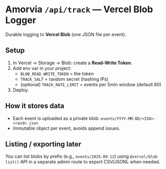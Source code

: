 # Amorvia `/api/track` — Vercel Blob Logger

Durable logging to **Vercel Blob** (one JSON file per event).

## Setup
1. In Vercel → Storage → Blob: create a **Read-Write Token**.
2. Add env var in your project:
   - `BLOB_READ_WRITE_TOKEN` = the token
   - `TRACK_SALT` = random secret (hashing IPs)
   - (optional) `TRACK_RATE_LIMIT` = events per 5min window (default 60)
3. Deploy.

## How it stores data
- Each event is uploaded as a private blob:
  `events/YYYY-MM-DD/<ISO>-<rand>.json`
- Immutable object per event, avoids append issues.

## Listing / exporting later
You can list blobs by prefix (e.g., `events/2025-09-12`) using `@vercel/blob` `list()` API in a separate admin route to export CSV/JSONL when needed.
